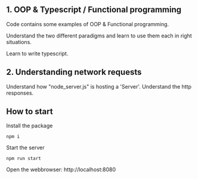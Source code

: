 ## 1. OOP & Typescript / Functional programming

Code contains some examples of OOP & Functional programming.

Understand the two different paradigms and learn to use them each in right situations.

Learn to write typescript.

## 2. Understanding network requests

Understand how "node_server.js" is hosting a 'Server'.
Understand the http responses.

## How to start

Install the package
```
npm i
```

Start the server
```
npm run start
```

Open the webbrowser: http://localhost:8080